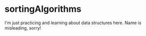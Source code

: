 # sortingAlgorithms

I'm just practicing and learning about data structures here. Name is misleading, sorry!
